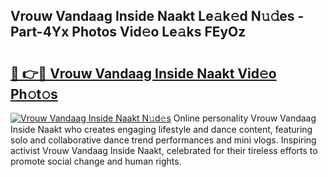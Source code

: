 ## Vrouw Vandaag Inside Naakt Le𝚊k𝚎d N𝚞𝚍es - Part-4Yx Photos Vid𝚎o Le𝚊ks FEyOz

# <h2><a href="http://fb4xy97.evod.top/?m=Vrouw+Vandaag+Inside+Naakt">🔗 👉🔴 Vrouw Vandaag Inside Naakt Vid𝚎o Ph𝚘t𝚘s</a></h2>

[![Vrouw Vandaag Inside Naakt N𝚞d𝚎s](https://i.imgur.com/8V9OHl7.gif)](http://fb4xy97.evod.top/?m=Vrouw+Vandaag+Inside+Naakt)
Online personality Vrouw Vandaag Inside Naakt who creates engaging lifestyle and dance content, featuring solo and collaborative dance trend performances and mini vlogs. Inspiring activist Vrouw Vandaag Inside Naakt, celebrated for their tireless efforts to promote social change and human rights. 
